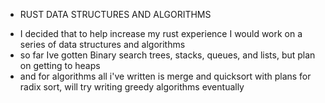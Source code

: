 - RUST DATA STRUCTURES AND ALGORITHMS

+ I decided that to help increase my rust experience I would work on a series of data structures and algorithms
+ so far Ive gotten Binary search trees, stacks, queues, and lists, but plan on getting to heaps
+ and for algorithms all i've written is merge and quicksort with plans for radix sort, will try writing greedy algorithms eventually
